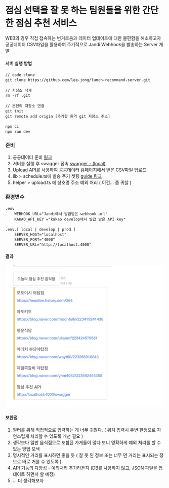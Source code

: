 # 점심 선택을 잘 못 하는 팀원들을 위한 간단한 점심 추천 서비스

WEB의 경우 직접 접속하는 번거로움과 데이터 업데이트에 대한 불편함을 해소하고자 공공데이터 CSV파일을 활용하여 주기적으로 Jandi Webhook을 발송하는 Server 개발

#### 서버 실행 방법

```
// code clone
git clone https://github.com/lee-jong/lunch-recommand-server.git

// 저장소 삭제
rm -rf .git

// 본인의 저장소 연결
git init
git remote add origin [추가할 원격 git 저장소 주소]

npm ci
npm run dev
```

### 준비

1. 공공데이터 준비 [링크](https://www.data.go.kr/data/15076265/fileData.do)
2. 서버를 실행 후 swagger 접속 [swagger - (local)](http://locahost:4000)
3. [Upload](http://localhost:4000/swagger/#/Upload) API를 사용하여 공공데이터 홈페이지에서 받은 CSV파일 업로드
4. lib > schedule.ts에 발송 주기 셋팅 [guide 링크](https://www.npmjs.com/package/node-schedule)
5. helper > upload.ts 에 상호명 주소 예외 처리 ( 이건... 좀 귀찮 )

### 환경변수

```
.env
	WEBHOOK_URL="Jandi에서 발급받은 webhook url"
	KAKAO_API_KEY ="kakao develop에서 발급 받은 API key"

.env.[ local | develop | prod ]
	SERVER_HOST="localhost"
	SERVER_PORT="4000"
	SERVER_URL="http://localhost:4000"
```

#### 결과

![alt text](files/result.webp)

#### 보완점

1. 필터를 위해 직접적으로 입력하는 게 너무 귀찮다. ( 위치 입력시 주변 한정으로 자연스럽게 처리할 수 있도록 개선 필요 )
2. 생각보다 일반 음식점으로 포함된 가게들이 많다 보니 명확하게 예외 처리를 할 수 있는 방법 모색
3. 명시적인 거리를 표시하면 좋을 듯 ( 잘 못 된 정보 또는 너무 먼 거리는 표시되는 정보로 바로 거를 수 있도록 )
4. API 기능의 다양성 - 예외처리 추가라든지 (DB를 사용하지 않고, JSON 파일을 업데이트 하면서 할 예정)
5. ... 더 생각해보자
